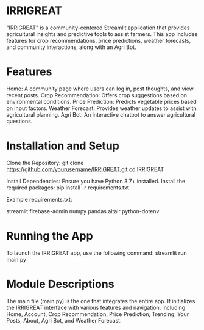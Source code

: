# IRRIGREAT

"IRRIGREAT" is a community-centered Streamlit application that provides agricultural insights and predictive tools to assist farmers. This app includes features for crop recommendations, price predictions, weather forecasts, and community interactions, along with an Agri Bot.

# Features

Home: A community page where users can log in, post thoughts, and view recent posts.
Crop Recommendation: Offers crop suggestions based on environmental conditions.
Price Prediction: Predicts vegetable prices based on input factors.
Weather Forecast: Provides weather updates to assist with agricultural planning.
Agri Bot: An interactive chatbot to answer agricultural questions.

# Installation and Setup

Clone the Repository:
git clone https://github.com/yourusername/IRRIGREAT.git
cd IRRIGREAT

Install Dependencies: Ensure you have Python 3.7+ installed. Install the required packages:
pip install -r requirements.txt

Example requirements.txt:

streamlit
firebase-admin
numpy
pandas
altair
python-dotenv

# Running the App

To launch the IRRIGREAT app, use the following command:
streamlit run main.py

# Module Descriptions

The main file (main.py) is the one that integrates the entire app. It initializes the IRRIGREAT interface with various features and navigation, including Home, Account, Crop Recommendation, Price Prediction, Trending, Your Posts, About, Agri Bot, and Weather Forecast.


